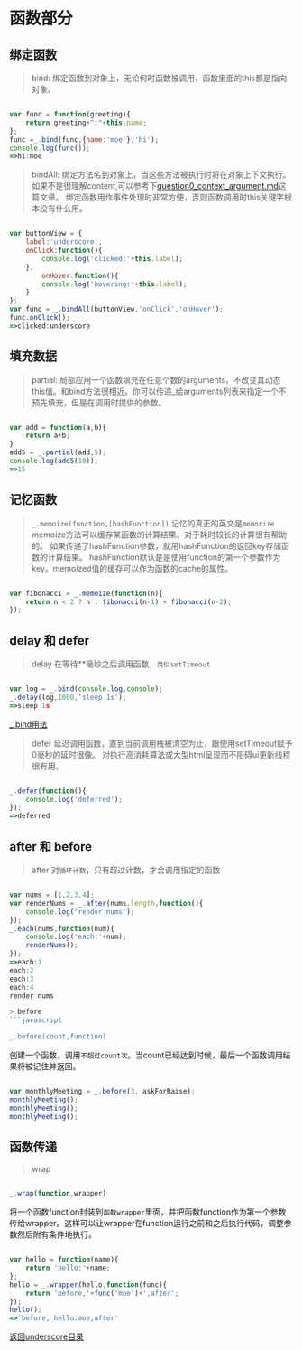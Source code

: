 # 函数部分

## 绑定函数

<a id="bind"></a>
> bind:
绑定函数到对象上，无论何时函数被调用，函数里面的this都是指向对象。
```javascript

var func = function(greeting){
	return greeting+":"+this.name;
};
func =_.bind(func,{name:'moe'},'hi');
console.log(func());
=>hi:moe

```
> bindAll:
绑定方法名到对象上，当这些方法被执行时将在对象上下文执行。如果不是很理解content,可以参考下[question0_context_argument.md](../questions/question0_context_argument.md)这篇文章。
绑定函数用作事件处理时非常方便，否则函数调用时this关键字根本没有什么用。
```javascript

var buttonView = {
	label:'underscore',
	onClick:function(){
		console.log('clicked:'+this.label);
	},
		onHover:function(){
		console.log('hovering:'+this.label);
	}
};
var func = _.bindAll(buttonView,'onClick','onHover');
func.onClick();
=>clicked:underscore


```

## 填充数据

> partial:
局部应用一个函数填充在任意个数的arguments，不改变其动态this值。和bind方法很相近。你可以传递_给arguments列表来指定一个不预先填充，但是在调用时提供的参数。
```javascript

var add = function(a,b){
	return a+b;
}
add5 = _.partial(add,5);
console.log(add5(10));
=>15

```

## 记忆函数

> `_.memoize(function,[hashFunction])`
记忆的真正的英文是`memorize`
memoize方法可以缓存某函数的计算结果。对于耗时较长的计算很有帮助的。
如果传递了hashFunction参数，就用hashFunction的返回key存储函数的计算结果。
hashFunction默认是是使用function的第一个参数作为key。memoized值的缓存可以作为函数的cache的属性。
```javascript

var fibonacci = _.memoize(function(n){
	return n < 2 ? n : fibonacci(n-1) + fibonacci(n-2);
});

```

## delay 和 defer

> delay
在等待**毫秒之后调用函数，`类似setTimeout`
```javascript

var log = _.bind(console.log,console);
_.delay(log,1000,'sleep 1s');
=>sleep 1s

```
[_.bind用法](#bind)

> defer
延迟调用函数，直到当前调用栈被清空为止，跟使用setTimeout赋予0毫秒的延时很像。
对执行高消耗算法或大型html呈现而不阻碍ui更新线程很有用。
```javascript

_.defer(function(){
	console.log('deferred');
});
=>deferred

```

## after 和 before

> after
对`循环计数`，只有超过计数，才会调用指定的函数
```javascript

var nums = [1,2,3,4];
var renderNums = _.after(nums.length,function(){
	console.log('render nums');
});
_.each(nums,function(num){
	console.log('each:'+num);
	renderNums();
});
=>each:1
each:2
each:3
each:4
render nums

> before
```javascript

_.before(count,function)

```
创建一个函数，调用`不超过count次`。当count已经达到时候，最后一个函数调用结果将被记住并返回。
```javascript

var monthlyMeeting = _.before(3, askForRaise);
monthlyMeeting();
monthlyMeeting();
monthlyMeeting();

```

## 函数传递

> wrap
```javascript

_.wrap(function,wrapper)

```
将一个函数function封装到`函数wrapper`里面，并把函数function作为第一个参数传给wrapper。这样可以让wrapper在function运行之前和之后执行代码，调整参数然后附有条件地执行。
```javascript

var hello = function(name){
	return 'hello:'+name;
};
hello = _.wrapper(hello,function(func){
	return 'before,'+func('moe')+',after';
});
hello();
=>'before, hello:moe,after'

```

[返回underscore目录](../index.md)